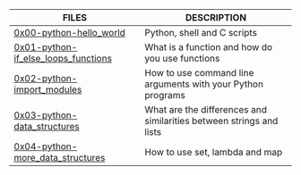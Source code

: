| FILES  | DESCRIPTION |
| ------------- | ------------- |
| [0x00-python-hello_world](https://github.com/Orcha02/holbertonschool-higher_level_programming/tree/master/0x00-python-hello_world) | Python, shell and C scripts |
| [0x01-python-if_else_loops_functions](https://github.com/Orcha02/holbertonschool-higher_level_programming/tree/master/0x01-python-if_else_loops_functions) | What is a function and how do you use functions |
| [0x02-python-import_modules](https://github.com/Orcha02/holbertonschool-higher_level_programming/tree/master/0x02-python-import_modules) | How to use command line arguments with your Python programs |
| [0x03-python-data_structures](https://github.com/Orcha02/holbertonschool-higher_level_programming/tree/master/0x03-python-data_structures) | What are the differences and similarities between strings and lists |
| [0x04-python-more_data_structures](https://github.com/Orcha02/holbertonschool-higher_level_programming/tree/master/0x04-python-more_data_structures) | How to use set, lambda and map |